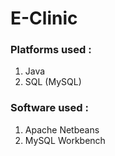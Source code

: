 # E-Clinic


### Platforms used :

1. Java
2. SQL (MySQL)


### Software used :

1. Apache Netbeans
2. MySQL Workbench
